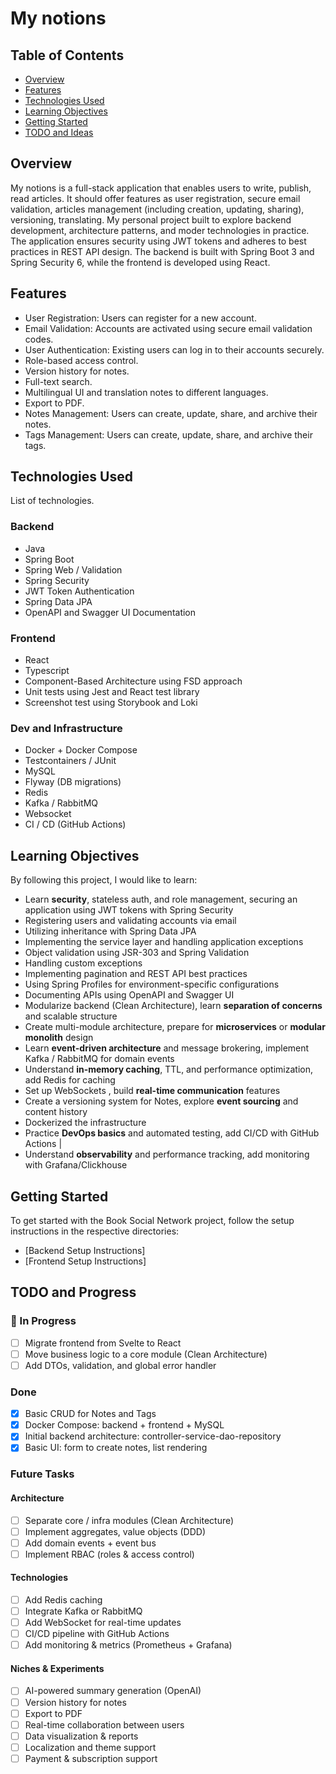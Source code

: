 # My notions

## Table of Contents
- [Overview](#overview)
- [Features](#features)
- [Technologies Used](#technologies-used)
- [Learning Objectives](#learning-objectives)
- [Getting Started](#getting-started)
- [TODO and Ideas](#note-and-ideas)

## Overview
My notions is a full-stack application that enables users to write, publish, read articles. It should offer features as user registration, secure email validation, articles management (including creation, updating, sharing), versioning, translating.
My personal project built to explore backend development, architecture patterns, and moder technologies in practice.
The application ensures security using JWT tokens and adheres to best practices in REST API design.
The backend is built with Spring Boot 3 and Spring Security 6, while the frontend is developed using React.

## Features
- User Registration: Users can register for a new account.
- Email Validation: Accounts are activated using secure email validation codes.
- User Authentication: Existing users can log in to their accounts securely.
- Role-based access control.
- Version history for notes.
- Full-text search.
- Multilingual UI and translation notes to different languages.
- Export to PDF.
- Notes Management: Users can create, update, share, and archive their notes.
- Tags Management: Users can create, update, share, and archive their tags.

## Technologies Used
List of technologies.

### Backend

- Java
- Spring Boot
- Spring Web / Validation
- Spring Security
- JWT Token Authentication
- Spring Data JPA
- OpenAPI and Swagger UI Documentation

### Frontend

- React
- Typescript
- Component-Based Architecture using FSD approach
- Unit tests using Jest and React test library
- Screenshot test using Storybook and Loki

### Dev and Infrastructure

- Docker + Docker Compose
- Testcontainers / JUnit
- MySQL
- Flyway (DB migrations)
- Redis
- Kafka / RabbitMQ
- Websocket
- CI / CD (GitHub Actions)

## Learning Objectives

By following this project, I would like to learn:

- Learn **security**, stateless auth, and role management, securing an application using JWT tokens with Spring Security
- Registering users and validating accounts via email
- Utilizing inheritance with Spring Data JPA
- Implementing the service layer and handling application exceptions
- Object validation using JSR-303 and Spring Validation
- Handling custom exceptions
- Implementing pagination and REST API best practices
- Using Spring Profiles for environment-specific configurations
- Documenting APIs using OpenAPI and Swagger UI
- Modularize backend (Clean Architecture), learn **separation of concerns** and scalable structure
- Create multi-module architecture, prepare for **microservices** or **modular monolith** design
- Learn **event-driven architecture** and message brokering, implement Kafka / RabbitMQ for domain events
- Understand **in-memory caching**, TTL, and performance optimization, add Redis for caching
- Set up WebSockets , build **real-time communication** features
- Create a versioning system for Notes, explore **event sourcing** and content history
- Dockerized the infrastructure
- Practice **DevOps basics** and automated testing, add CI/CD with GitHub Actions |
- Understand **observability** and performance tracking, add monitoring with Grafana/Clickhouse

## Getting Started

To get started with the Book Social Network project, follow the setup instructions in the respective directories:

- [Backend Setup Instructions]
- [Frontend Setup Instructions]

## TODO and Progress

### 🔄 In Progress
- [ ] Migrate frontend from Svelte to React
- [ ] Move business logic to a core module (Clean Architecture)
- [ ] Add DTOs, validation, and global error handler

### Done
- [x] Basic CRUD for Notes and Tags
- [x] Docker Compose: backend + frontend + MySQL
- [x] Initial backend architecture: controller-service-dao-repository
- [x] Basic UI: form to create notes, list rendering

### Future Tasks
#### Architecture
- [ ] Separate core / infra modules (Clean Architecture)
- [ ] Implement aggregates, value objects (DDD)
- [ ] Add domain events + event bus
- [ ] Implement RBAC (roles & access control)

#### Technologies
- [ ] Add Redis caching
- [ ] Integrate Kafka or RabbitMQ
- [ ] Add WebSocket for real-time updates
- [ ] CI/CD pipeline with GitHub Actions
- [ ] Add monitoring & metrics (Prometheus + Grafana)

#### Niches & Experiments
- [ ] AI-powered summary generation (OpenAI)
- [ ] Version history for notes
- [ ] Export to PDF
- [ ] Real-time collaboration between users
- [ ] Data visualization & reports
- [ ] Localization and theme support
- [ ] Payment & subscription support
